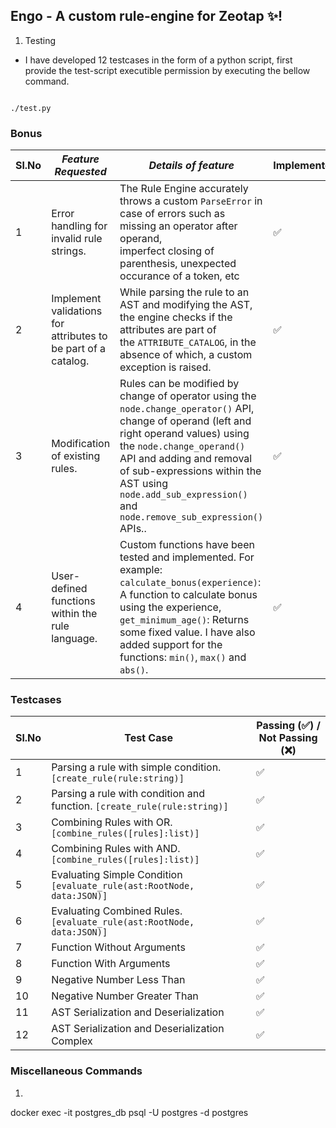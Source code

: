 ## Engo - A custom rule-engine for Zeotap ✨!
1. Testing
- I have developed 12 testcases in the form of a python script, first provide the test-script executible permission by executing the bellow command.
```chmod +x test.py
```
```
./test.py
```
### Bonus

| Sl.No | _Feature Requested_                                           | _Details of feature_                                                                                                                                                                                                                                                                                               | Implemented |
|-------|---------------------------------------------------------------|--------------------------------------------------------------------------------------------------------------------------------------------------------------------------------------------------------------------------------------------------------------------------------------------------------------------|-----------|
| 1     | Error handling for invalid rule strings.                      | The Rule Engine accurately throws a custom `ParseError` in case of errors such as missing an operator after operand, <br>imperfect closing of parenthesis, unexpected occurance of a token, etc                                                                                                                    | ✅         |
| 2     | Implement validations for attributes to be part of a catalog. | While parsing the rule to an AST and modifying the AST, the engine checks if the attributes are part of<br>the `ATTRIBUTE_CATALOG`, in the absence of which, a custom exception is raised.                                                                                                                         | ✅         |
| 3     | Modification of existing rules.                               | Rules can be modified by change of operator using the `node.change_operator()` API, change of operand (left and right operand values) using the `node.change_operand()` API and adding and removal of sub-expressions within the AST using `node.add_sub_expression()` and `node.remove_sub_expression()` APIs..   | ✅         |
| 4     | User-defined functions within the rule language.              | Custom functions have been tested and implemented. For example: `calculate_bonus(experience)`: A function to calculate bonus using the experience, `get_minimum_age()`: Returns some fixed value. I have also added support for the functions: `min()`, `max()` and `abs()`.                                       | ✅         |


### Testcases

| Sl.No | Test Case                                                              | Passing (✅) / Not Passing (❌) |
|-------|------------------------------------------------------------------------|----------------------|
| 1     | Parsing a rule with simple condition. `[create_rule(rule:string)]`      | ✅                    |
| 2     | Parsing a rule with condition and function. `[create_rule(rule:string)]` | ✅                    |
| 3     | Combining Rules with OR. `[combine_rules([rules]:list)]`               | ✅                    |
| 4     | Combining Rules with AND. `[combine_rules([rules]:list)]`                | ✅                    |
| 5     | Evaluating Simple Condition `[evaluate_rule(ast:RootNode, data:JSON)]`   | ✅                    |
| 6     | Evaluating Combined Rules. `[evaluate_rule(ast:RootNode, data:JSON)]`    | ✅                    |
| 7     | Function Without Arguments                                             | ✅                    |
| 8     | Function With Arguments                                                | ✅                    |
| 9     | Negative Number Less Than                                              | ✅                    |
| 10    | Negative Number Greater Than                                           | ✅                    |
| 11    | AST Serialization and Deserialization                                  | ✅                    |
| 12    | AST Serialization and Deserialization Complex                          | ✅                    |


### Miscellaneous Commands
1. ```
docker exec -it postgres_db psql -U postgres -d postgres
```